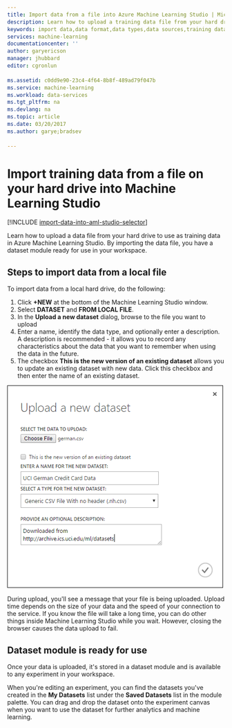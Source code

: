 ```yaml
---
title: Import data from a file into Azure Machine Learning Studio | Microsoft Docs
description: Learn how to upload a training data file from your hard drive to Azure Machine Learning Studio. This creates a dataset module in the workspace.
keywords: import data,data format,data types,data sources,training data
services: machine-learning
documentationcenter: ''
author: garyericson
manager: jhubbard
editor: cgronlun

ms.assetid: c0dd9e90-23c4-4f64-8b8f-489ad79f047b
ms.service: machine-learning
ms.workload: data-services
ms.tgt_pltfrm: na
ms.devlang: na
ms.topic: article
ms.date: 03/20/2017
ms.author: garye;bradsev

---
```

# Import training data from a file on your hard drive into Machine Learning Studio
[!INCLUDE [import-data-into-aml-studio-selector](../../includes/machine-learning-import-data-into-aml-studio.md)]

Learn how to upload a data file from your hard drive to use as training data in Azure Machine Learning Studio. By importing the data file, you have a dataset module ready for use in your workspace.

## Steps to import data from a local file
To import data from a local hard drive, do the following:

1. Click **+NEW** at the bottom of the Machine Learning Studio window.
2. Select **DATASET** and **FROM LOCAL FILE**.
3. In the **Upload a new dataset** dialog, browse to the file you want to upload
4. Enter a name, identify the data type, and optionally enter a description. A description is recommended - it allows you to record any characteristics about the data that you want to remember when using the data in the future.
5. The checkbox **This is the new version of an existing dataset** allows you to update an existing dataset with new data. Click this checkbox and then enter the name of an existing dataset.

![Upload a new dataset](media/machine-learning-import-data-from-local-file/upload-dataset.png)

During upload, you'll see a message that your file is being uploaded. Upload time depends on the size of your data and the speed of your connection to the service. If you know the file will take a long time, you can do other things inside Machine Learning Studio while you wait. However, closing the browser causes the data upload to fail.

## Dataset module is ready for use
Once your data is uploaded, it's stored in a dataset module and is available to any experiment in your workspace.

When you're editing an experiment, you can find the datasets you've created in the **My Datasets** list under the **Saved Datasets** list in the module palette. You can drag and drop the dataset onto the experiment canvas when you want to use the dataset for further analytics and machine learning.
